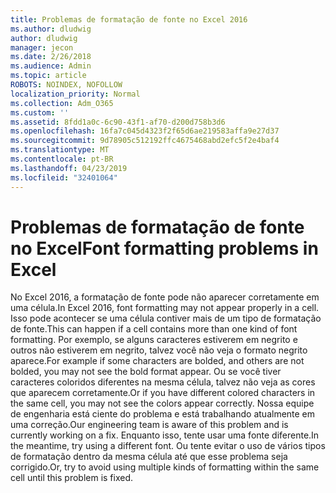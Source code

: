 ```yaml
---
title: Problemas de formatação de fonte no Excel 2016
ms.author: dludwig
author: dludwig
manager: jecon
ms.date: 2/26/2018
ms.audience: Admin
ms.topic: article
ROBOTS: NOINDEX, NOFOLLOW
localization_priority: Normal
ms.collection: Adm_O365
ms.custom: ''
ms.assetid: 8fdd1a0c-6c90-43f1-af70-d200d758b3d6
ms.openlocfilehash: 16fa7c045d4323f2f65d6ae219583affa9e27d37
ms.sourcegitcommit: 9d78905c512192ffc4675468abd2efc5f2e4baf4
ms.translationtype: MT
ms.contentlocale: pt-BR
ms.lasthandoff: 04/23/2019
ms.locfileid: "32401064"
---
```

# <a name="font-formatting-problems-in-excel"></a><span data-ttu-id="d83a0-102">Problemas de formatação de fonte no Excel</span><span class="sxs-lookup"><span data-stu-id="d83a0-102">Font formatting problems in Excel</span></span>

<span data-ttu-id="d83a0-103">No Excel 2016, a formatação de fonte pode não aparecer corretamente em uma célula.</span><span class="sxs-lookup"><span data-stu-id="d83a0-103">In Excel 2016, font formatting may not appear properly in a cell.</span></span> <span data-ttu-id="d83a0-104">Isso pode acontecer se uma célula contiver mais de um tipo de formatação de fonte.</span><span class="sxs-lookup"><span data-stu-id="d83a0-104">This can happen if a cell contains more than one kind of font formatting.</span></span> <span data-ttu-id="d83a0-105">Por exemplo, se alguns caracteres estiverem em negrito e outros não estiverem em negrito, talvez você não veja o formato negrito aparece.</span><span class="sxs-lookup"><span data-stu-id="d83a0-105">For example if some characters are bolded, and others are not bolded, you may not see the bold format appear.</span></span> <span data-ttu-id="d83a0-106">Ou se você tiver caracteres coloridos diferentes na mesma célula, talvez não veja as cores que aparecem corretamente.</span><span class="sxs-lookup"><span data-stu-id="d83a0-106">Or if you have different colored characters in the same cell, you may not see the colors appear correctly.</span></span> <span data-ttu-id="d83a0-107">Nossa equipe de engenharia está ciente do problema e está trabalhando atualmente em uma correção.</span><span class="sxs-lookup"><span data-stu-id="d83a0-107">Our engineering team is aware of this problem and is currently working on a fix.</span></span> <span data-ttu-id="d83a0-108">Enquanto isso, tente usar uma fonte diferente.</span><span class="sxs-lookup"><span data-stu-id="d83a0-108">In the meantime, try using a different font.</span></span> <span data-ttu-id="d83a0-109">Ou tente evitar o uso de vários tipos de formatação dentro da mesma célula até que esse problema seja corrigido.</span><span class="sxs-lookup"><span data-stu-id="d83a0-109">Or, try to avoid using multiple kinds of formatting within the same cell until this problem is fixed.</span></span> 
  

